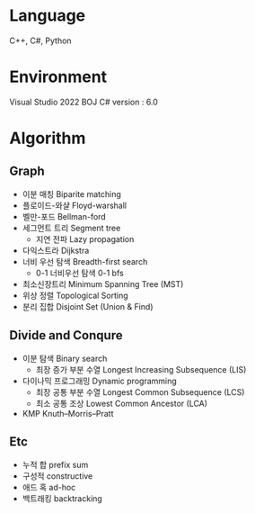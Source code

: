 # Language
C++, C#, Python

# Environment
Visual Studio 2022
BOJ C# version : 6.0

# Algorithm

## Graph
- 이분 매칭 Biparite matching
- 플로이드-와샬 Floyd-warshall
- 벨만-포드 Bellman-ford
- 세그먼트 트리 Segment tree
  - 지연 전파 Lazy propagation
- 다익스트라 Dijkstra
- 너비 우선 탐색 Breadth-first search
   - 0-1 너비우선 탐색 0-1 bfs
- 최소신장트리 Minimum Spanning Tree (MST)
- 위상 정렬 Topological Sorting
- 분리 집합 Disjoint Set (Union & Find)

## Divide and Conqure
- 이분 탐색 Binary search
  - 최장 증가 부분 수열 Longest Increasing Subsequence (LIS)
- 다이나믹 프로그래밍 Dynamic programming
  - 최장 공통 부분 수열 Longest Common Subsequence (LCS)
  - 최소 공통 조상 Lowest Common Ancestor (LCA)
- KMP Knuth–Morris–Pratt

## Etc
- 누적 합 prefix sum
- 구성적 constructive
- 애드 혹 ad-hoc
- 백트래킹 backtracking